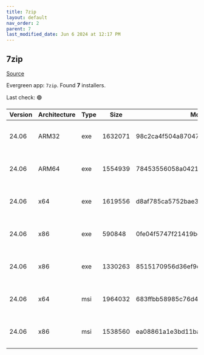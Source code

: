 ```yaml
---
title: 7zip
layout: default
nav_order: 2
parent: 7
last_modified_date: Jun 6 2024 at 12:17 PM
---
```


## 7zip

[Source](https://www.7-zip.org/)

Evergreen app: `7zip`. Found **7** installers.

Last check: 🟢

| Version | Architecture | Type | Size    | Md5                              | URI                                                                                                                                                                |
| ------- | ------------ | ---- | ------- | -------------------------------- | ------------------------------------------------------------------------------------------------------------------------------------------------------------------ |
| 24.06   | ARM32        | exe  | 1632071 | 98c2ca4f504a87047491a7e082933edc | [https://psychz.dl.sourceforge.net/project/sevenzip/7-Zip/24.06/7z2406-arm.exe](https://psychz.dl.sourceforge.net/project/sevenzip/7-Zip/24.06/7z2406-arm.exe)     |
| 24.06   | ARM64        | exe  | 1554939 | 78453556058a0421d6f4c77c353c3559 | [https://psychz.dl.sourceforge.net/project/sevenzip/7-Zip/24.06/7z2406-arm64.exe](https://psychz.dl.sourceforge.net/project/sevenzip/7-Zip/24.06/7z2406-arm64.exe) |
| 24.06   | x64          | exe  | 1619556 | d8af785ca5752bae36e8af5a2f912d81 | [https://psychz.dl.sourceforge.net/project/sevenzip/7-Zip/24.06/7z2406-x64.exe](https://psychz.dl.sourceforge.net/project/sevenzip/7-Zip/24.06/7z2406-x64.exe)     |
| 24.06   | x86          | exe  | 590848  | 0fe04f5747f21419bc96e130b2068238 | [https://psychz.dl.sourceforge.net/project/sevenzip/7-Zip/24.06/7zr.exe](https://psychz.dl.sourceforge.net/project/sevenzip/7-Zip/24.06/7zr.exe)                   |
| 24.06   | x86          | exe  | 1330263 | 8515170956d36ef9da3082a7c22e8213 | [https://psychz.dl.sourceforge.net/project/sevenzip/7-Zip/24.06/7z2406.exe](https://psychz.dl.sourceforge.net/project/sevenzip/7-Zip/24.06/7z2406.exe)             |
| 24.06   | x64          | msi  | 1964032 | 683ffbb58985c76d410594918b17e198 | [https://psychz.dl.sourceforge.net/project/sevenzip/7-Zip/24.06/7z2406-x64.msi](https://psychz.dl.sourceforge.net/project/sevenzip/7-Zip/24.06/7z2406-x64.msi)     |
| 24.06   | x86          | msi  | 1538560 | ea08861a1e3bd11baafa29b18a58c946 | [https://psychz.dl.sourceforge.net/project/sevenzip/7-Zip/24.06/7z2406.msi](https://psychz.dl.sourceforge.net/project/sevenzip/7-Zip/24.06/7z2406.msi)             |
